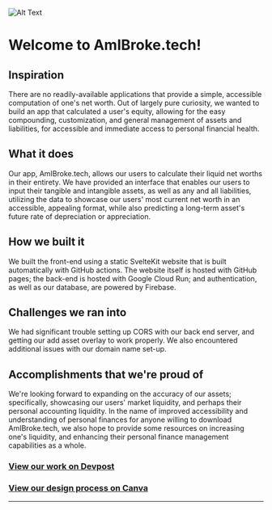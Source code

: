 ![Alt Text](https://i.imgur.com/jgp6YuC.gif)

# **Welcome to AmIBroke.tech!**

## Inspiration
There are no readily-available applications that provide a simple, accessible computation of one's net worth. Out of largely pure curiosity, we wanted to build an app that calculated a user's equity, allowing for the easy compounding, customization, and general management of assets and liabilities, for accessible and immediate access to personal financial health.

## What it does
Our app, AmIBroke.tech, allows our users to calculate their liquid net worths in their entirety. We have provided an interface that enables our users to input their tangible and intangible assets, as well as any and all liabilities, utilizing the data to showcase our users' most current net worth in an accessible, appealing format, while also predicting a long-term asset's future rate of depreciation or appreciation.

## How we built it
We built the front-end using a static SvelteKit website that is built automatically with GitHub actions. The website itself is hosted with GitHub pages; the back-end is hosted with Google Cloud Run; and authentication, as well as our database, are powered by Firebase. 

## Challenges we ran into
We had significant trouble setting up CORS with our back end server, and getting our add asset overlay to work properly. We also encountered additional issues with our domain name set-up.

## Accomplishments that we're proud of
We're looking forward to expanding on the accuracy of our assets; specifically, showcasing our users' market liquidity, and perhaps their personal accounting liquidity. In the name of improved accessibility and understanding of personal finances for anyone willing to download AmIBroke.tech, we also hope to provide some resources on increasing one's liquidity, and enhancing their personal finance management capabilities as a whole.


### [View our work on Devpost](https://github.com/md-y/hacktx-2023)
### [View our design process on Canva](https://www.canva.com/design/DAFx_Fiv7yI/k0eKUoiQUjFk-PY33ArUoQ/edit?utm_content=DAFx_Fiv7yI&utm_campaign=designshare&utm_medium=link2&utm_source=sharebutton)
---
